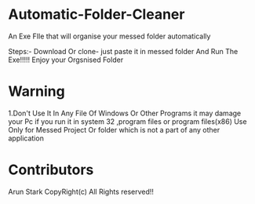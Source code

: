 # Automatic-Folder-Cleaner
An Exe FIle that will organise your messed folder automatically

Steps:- Download Or clone-
 just paste it in messed folder 
 And Run The Exe!!!!!
 Enjoy your Orgsnised Folder
 
 # Warning
 1.Don't Use It In Any File Of Windows Or Other Programs
 it may damage your Pc if you run it in system 32 ,program files or program files(x86)
 Use Only for Messed Project Or folder which is not a part of any other application
 
 
 # Contributors
 
 Arun Stark 
 CopyRight(c) All Rights reserved!!
